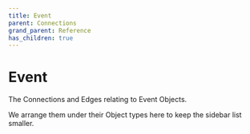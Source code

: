 ```yaml
---
title: Event
parent: Connections
grand_parent: Reference
has_children: true
---
```


# Event

The Connections and Edges relating to Event Objects.

We arrange them under their Object types here to keep the sidebar list smaller.

